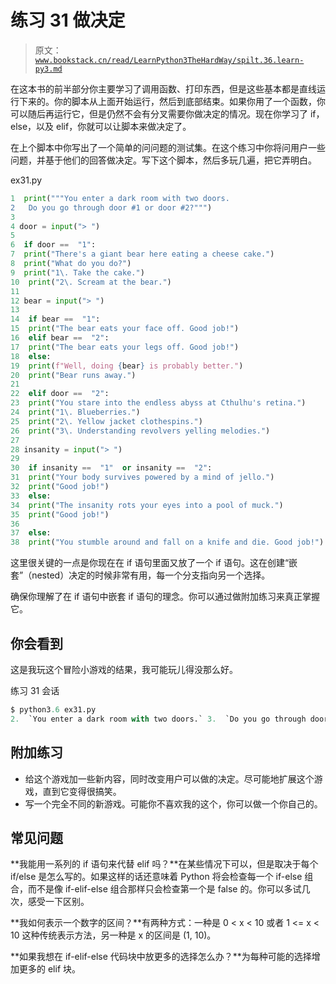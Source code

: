 # 练习 31 做决定

> 原文：[`www.bookstack.cn/read/LearnPython3TheHardWay/spilt.36.learn-py3.md`](https://www.bookstack.cn/read/LearnPython3TheHardWay/spilt.36.learn-py3.md)

在这本书的前半部分你主要学习了调用函数、打印东西，但是这些基本都是直线运行下来的。你的脚本从上面开始运行，然后到底部结束。如果你用了一个函数，你可以随后再运行它，但是仍然不会有分叉需要你做决定的情况。现在你学习了 if，else，以及 elif，你就可以让脚本来做决定了。

在上个脚本中你写出了一个简单的问问题的测试集。在这个练习中你将问用户一些问题，并基于他们的回答做决定。写下这个脚本，然后多玩几遍，把它弄明白。

ex31.py

```py
1  print("""You enter a dark room with two doors.
2   Do you go through door #1 or door #2?""")
3
4 door = input("> ")
5
6  if door ==  "1":
7  print("There's a giant bear here eating a cheese cake.")
8  print("What do you do?")
9  print("1\. Take the cake.")
10  print("2\. Scream at the bear.") 
11
12 bear = input("> ")
13
14  if bear ==  "1":
15  print("The bear eats your face off. Good job!")
16  elif bear ==  "2":
17  print("The bear eats your legs off. Good job!")
18  else:
19  print(f"Well, doing {bear} is probably better.")
20  print("Bear runs away.")
21
22  elif door ==  "2":
23  print("You stare into the endless abyss at Cthulhu's retina.")
24  print("1\. Blueberries.")
25  print("2\. Yellow jacket clothespins.")
26  print("3\. Understanding revolvers yelling melodies.")
27
28 insanity = input("> ")
29
30  if insanity ==  "1"  or insanity ==  "2":
31  print("Your body survives powered by a mind of jello.")
32  print("Good job!")
33  else:
34  print("The insanity rots your eyes into a pool of muck.")
35  print("Good job!")
36
37  else:
38  print("You stumble around and fall on a knife and die. Good job!")
```

这里很关键的一点是你现在在 if 语句里面又放了一个 if 语句。这在创建“嵌套”（nested）决定的时候非常有用，每一个分支指向另一个选择。

确保你理解了在 if 语句中嵌套 if 语句的理念。你可以通过做附加练习来真正掌握它。

## 你会看到

这是我玩这个冒险小游戏的结果，我可能玩儿得没那么好。

练习 31 会话

```py
$ python3.6 ex31.py
2.  `You enter a dark room with two doors.` 3.  `Do you go through door #1 or door #2?`4.  `>  1`5.  `There's a giant bear here eating a cheese cake.`6.  `What do you do?`7.  `1\.  Take the cake.`8.  `2\.  Scream at the bear.`9.  `>   2`10.  `The bear eats your legs off. Good job!`
```

## 附加练习

*   给这个游戏加一些新内容，同时改变用户可以做的决定。尽可能地扩展这个游戏，直到它变得很搞笑。
*   写一个完全不同的新游戏。可能你不喜欢我的这个，你可以做一个你自己的。

## 常见问题

**我能用一系列的 if 语句来代替 elif 吗？**在某些情况下可以，但是取决于每个 if/else 是怎么写的。如果这样的话还意味着 Python 将会检查每一个 if-else 组合，而不是像 if-elif-else 组合那样只会检查第一个是 false 的。你可以多试几次，感受一下区别。

**我如何表示一个数字的区间？**有两种方式：一种是 0 < x < 10 或者 1 <= x < 10 这种传统表示方法，另一种是 x 的区间是 (1, 10)。

**如果我想在 if-elif-else 代码块中放更多的选择怎么办？**为每种可能的选择增加更多的 elif 块。